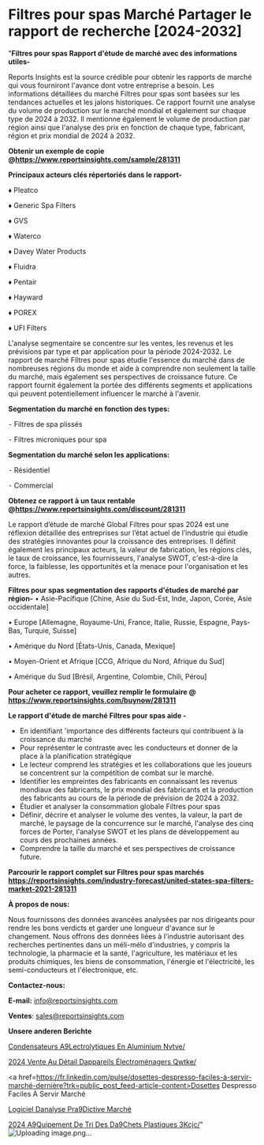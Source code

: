 # Filtres pour spas Marché Partager le rapport de recherche [2024-2032]

"<strong>Filtres pour spas Rapport d'étude de marché avec des informations utiles-</strong>

Reports Insights est la source crédible pour obtenir les rapports de marché qui vous fourniront l'avance dont votre entreprise a besoin. Les informations détaillées du marché Filtres pour spas sont basées sur les tendances actuelles et les jalons historiques. Ce rapport fournit une analyse du volume de production sur le marché mondial et également sur chaque type de 2024 à 2032. Il mentionne également le volume de production par région ainsi que l'analyse des prix en fonction de chaque type, fabricant, région et prix mondial de 2024 à 2032.

<strong><b>Obtenir un exemple de copie @</b></strong><a href=https://www.reportsinsights.com/sample/281311><strong><b>https://www.reportsinsights.com/sample/281311</b></strong></a>

<b>Principaux acteurs clés répertoriés dans le rapport-</b>

<b> </b>♦ Pleatco

♦ Generic Spa Filters

♦ GVS

♦ Waterco

♦ Davey Water Products

♦ Fluidra

♦ Pentair

♦ Hayward

♦ POREX

♦ UFI Filters

L'analyse segmentaire se concentre sur les ventes, les revenus et les prévisions par type et par application pour la période 2024-2032. Le rapport de marché Filtres pour spas étudie l'essence du marché dans de nombreuses régions du monde et aide à comprendre non seulement la taille du marché, mais également ses perspectives de croissance future. Ce rapport fournit également la portée des différents segments et applications qui peuvent potentiellement influencer le marché à l'avenir.

<strong>Segmentation du marché en fonction des types:</strong>


⁃ Filtres de spa plissés

⁃ Filtres microniques pour spa

<strong>Segmentation du marché selon les applications:</strong>


⁃ Résidentiel

⁃ Commercial

<strong><b>Obtenez ce rapport à un taux rentable @</b></strong><a href=https://www.reportsinsights.com/discount/281311><strong><b>https://www.reportsinsights.com/discount/281311</b></strong></a>

Le rapport d’étude de marché Global Filtres pour spas 2024 est une réflexion détaillée des entreprises sur l’état actuel de l’industrie qui étudie des stratégies innovantes pour la croissance des entreprises. Il définit également les principaux acteurs, la valeur de fabrication, les régions clés, le taux de croissance, les fournisseurs, l'analyse SWOT, c'est-à-dire la force, la faiblesse, les opportunités et la menace pour l'organisation et les autres.

<strong>Filtres pour spas segmentation des rapports d'études de marché par région-</strong>
• Asie-Pacifique [Chine, Asie du Sud-Est, Inde, Japon, Corée, Asie occidentale]

• Europe [Allemagne, Royaume-Uni, France, Italie, Russie, Espagne, Pays-Bas, Turquie, Suisse]

• Amérique du Nord [États-Unis, Canada, Mexique]

• Moyen-Orient et Afrique [CCG, Afrique du Nord, Afrique du Sud]

• Amérique du Sud [Brésil, Argentine, Colombie, Chili, Pérou]

<strong>Pour acheter ce rapport, veuillez remplir le formulaire @   <a href=https://www.reportsinsights.com/buynow/281311>https://www.reportsinsights.com/buynow/281311</a></strong>

<strong>Le rapport d'étude de marché Filtres pour spas aide -</strong>
<ul>
  <li>En identifiant 'importance des différents facteurs qui contribuent à la croissance du marché</li>
  <li>Pour représenter le contraste avec les conducteurs et donner de la place à la planification stratégique</li>
  <li>Le lecteur comprend les stratégies et les collaborations que les joueurs se concentrent sur la compétition de combat sur le marché.</li>
  <li>Identifier les empreintes des fabricants en connaissant les revenus mondiaux des fabricants, le prix mondial des fabricants et la production des fabricants au cours de la période de prévision de 2024 à 2032.</li>
  <li>Étudier et analyser la consommation globale Filtres pour spas</li>
  <li>Définir, décrire et analyser le volume des ventes, la valeur, la part de marché, le paysage de la concurrence sur le marché, l'analyse des cinq forces de Porter, l'analyse SWOT et les plans de développement au cours des prochaines années.</li>
  <li>Comprendre la taille du marché et ses perspectives de croissance future.</li>
</ul>

<strong>Parcourir le rapport complet sur Filtres pour spas marchés <a href=https://reportsinsights.com/industry-forecast/united-states-spa-filters-market-2021-281311>https://reportsinsights.com/industry-forecast/united-states-spa-filters-market-2021-281311</a></strong>

<strong>À propos de nous:</strong>

Nous fournissons des données avancées analysées par nos dirigeants pour rendre les bons verdicts et garder une longueur d'avance sur le changement. Nous offrons des données liées à l'industrie autorisant des recherches pertinentes dans un méli-mélo d'industries, y compris la technologie, la pharmacie et la santé, l'agriculture, les matériaux et les produits chimiques, les biens de consommation, l'énergie et l'électricité, les semi-conducteurs et l'électronique, etc.

<strong>Contactez-nous:</strong>

<strong>E-mail:</strong> <a href=mailto:info@reportsinsights.com>info@reportsinsights.com</a>

<strong>Ventes</strong>: <a href=mailto:sales@reportsinsights.com>sales@reportsinsights.com</a>

<strong>Unsere anderen Berichte</strong>

<a href=https://www.linkedin.com/pulse/condensateurs-%C3%A9lectrolytiques-en-aluminium-nvtve/>Condensateurs A9Lectrolytiques En Aluminium Nvtve/</a>

<a href=https://www.linkedin.com/pulse/2024-vente-au-détail-dappareils-électroménagers-qwtke/>2024 Vente Au Détail Dappareils Électroménagers Qwtke/</a>

<a href=https://fr.linkedin.com/pulse/dosettes-despresso-faciles-à-servir-marché-dernière?trk=public_post_feed-article-content>Dosettes Despresso Faciles À Servir Marché</a>

<a href=https://www.linkedin.com/pulse/logiciel-danalyse-pr%C3%A9dictive-march%C3%A9-perspectives-w8cyf/>Logiciel Danalyse Pra9Dictive Marché</a>

<a href=https://www.linkedin.com/pulse/2024-%C3%A9quipement-de-tri-des-d%C3%A9chets-plastiques-3kcjc/>2024 A9Quipement De Tri Des Da9Chets Plastiques 3Kcjc/</a>"
![Uploading image.png…]()
